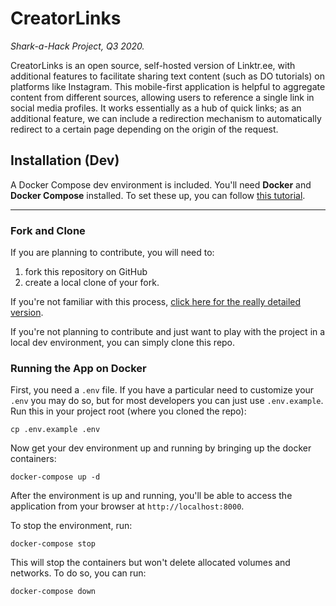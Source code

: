 # CreatorLinks
_Shark-a-Hack Project, Q3 2020._

CreatorLinks is an open source, self-hosted version of Linktr.ee, with additional features to facilitate sharing text content (such as DO tutorials) on platforms like Instagram. This mobile-first application is helpful to aggregate content from different sources, allowing users to reference a single link in social media profiles. It works essentially as a hub of quick links; as an additional feature, we can include a redirection mechanism to automatically redirect to a certain page depending on the origin of the request.
 
## Installation (Dev)
 
 A Docker Compose dev environment is included. You'll need **Docker** and **Docker Compose** installed. To set these up, you can follow [this tutorial](https://www.digitalocean.com/community/tutorials/how-to-install-docker-compose-on-ubuntu-18-04).
 
---------------------------------------------------------------------------------------------------------------------------------------------------------------------------------------------------------------------------------------
 
### Fork and Clone
 
If you are planning to contribute, you will need to:
 1) fork this repository on GitHub
 1) create a local clone of your fork.
 
If you're not familiar with this process, [click here for the really detailed version](https://help.github.com/en/github/getting-started-with-github/fork-a-repo).
 
If you're not planning to contribute and just want to play with the project in a local dev environment, you can simply clone this repo.
 
### Running the App on Docker

First, you need a `.env` file. If you have a particular need to customize your `.env` you may do so, but for most developers you can just use `.env.example`. Run this in your project root (where you cloned the repo):

```shell
cp .env.example .env
```
 
Now get your dev environment up and running by bringing up the docker containers:
 
```shell
docker-compose up -d
```

After the environment is up and running, you'll be able to access the application from your browser at `http://localhost:8000`.

To stop the environment, run:

```shell
docker-compose stop
```

This will stop the containers but won't delete allocated volumes and networks. To do so, you can run:

```shell
docker-compose down
```
